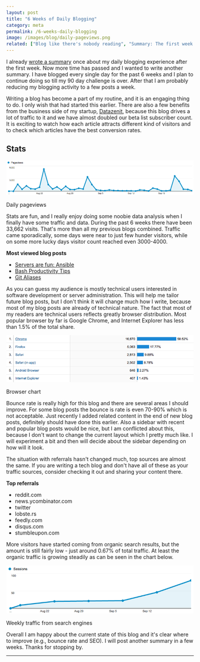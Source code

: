 ```yaml
---
layout: post
title: "6 Weeks of Daily Blogging"
category: meta
permalink: /6-weeks-daily-blogging
image: /images/blog/daily-pageviews.png
related: ["Blog like there's nobody reading", "Summary: The first week of my 90 day blogging challenge", "My biggest challenges as a startup founder"]
---
```


I already [wrote a summary](/meta/2014/08/23/summary-the-first-week-of-my-90-day-blogging-challenge/) once about my daily blogging experience after the first week. Now more time has passed and I wanted to write another summary. I have blogged every single day for the past 6 weeks and I plan to continue doing so till my 90 day challenge is over. After that I am probably reducing my blogging activity to a few posts a week. 

Writing a blog has become a part of my routine, and it is an engaging thing to do. I only wish that had started this earlier. There are also a few benefits from the business side of my startup, [Datazenit](http://datazenit.com), because this blog drives a lot of traffic to it and we have almost doubled our beta list subscriber count. It is exciting to watch how each article attracts different kind of visitors and to check which articles have the best conversion rates.  

## Stats 

![Daily pageviews](/images/blog/daily-pageviews.png)

<p class="caption">Daily pageviews</p>

Stats are fun, and I really enjoy doing some noobie data analysis when I finally have some traffic and data. During the past 6 weeks there have been 33,662 visits. That's more than all my previous blogs combined. Traffic came sporadically, some days were near to just few hunder visitors, while on some more lucky days visitor count reached even 3000-4000.

**Most viewed blog posts**

* [Servers are fun: Ansible](http://lauris.github.io/servers/2014/08/22/servers-are-fun-ansible/)
* [Bash Productivity Tips](http://lauris.github.io/bash-productivity-tips/)
* [Git Aliases](http://lauris.github.io/development/2014/09/01/git-aliases/)

As you can guess my audience is mostly technical users interested in software development or server administration. This will help me tailor future blog posts, but I don't think it will change much how I write, because most of my blog posts are already of technical nature. The fact that most of my readers are technical users reflects greatly browser distribution. Most popular browser by far is Google Chrome, and Internet Explorer has less than 1.5% of the total share. 

![Browser chart](/images/blog/browser-chart.png)

<p class="caption">Browser chart</p>

Bounce rate is really high for this blog and there are several areas I should improve. For some blog posts the bounce is rate is even 70-90% which is not acceptable. Just recently I added related content in the end of new blog posts, definitely should have done this earlier. Also a sidebar with recent and popular blog posts would be nice, but I am conflicted about this, because I don't want to change the current layout which I pretty much like. I will experiment a bit and then will decide about the sidebar depending on how will it look.

The situation with referrals hasn't changed much, top sources are almost the same. If you are writing a tech blog and don't have all of these as your traffic sources, consider checking it out and sharing your content there.

**Top referrals**

* reddit.com
* news.ycombinator.com
* twitter
* lobste.rs
* feedly.com
* disqus.com
* stumbleupon.com

More visitors have started coming from organic search results, but the amount is still fairly low - just around 0.67% of total traffic. At least the organic traffic is growing steadily as can be seen in the chart below.

![Organic search traffic chart](/images/blog/organic-search-traffic.png)

<p class="caption">Weekly traffic from search engines</p>

Overall I am happy about the current state of this blog and it's clear where to improve (e.g., bounce rate and SEO). I will post another summary in a few weeks. Thanks for stopping by.

<hr>